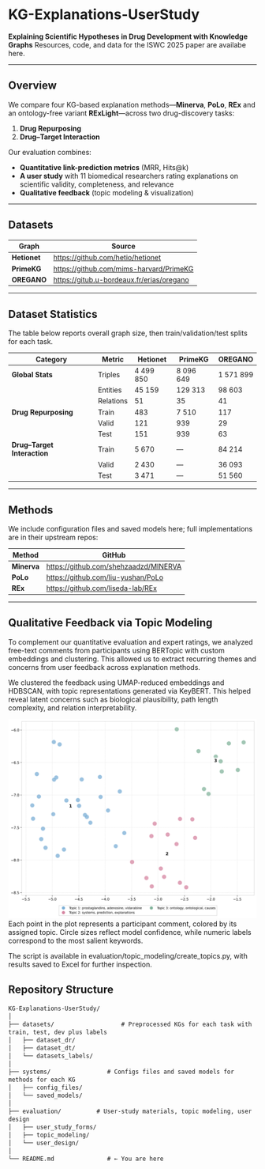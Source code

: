 # KG-Explanations-UserStudy

**Explaining Scientific Hypotheses in Drug Development with Knowledge Graphs**  Resources, code, and data for the ISWC 2025 paper are availabe here.

---

##  Overview

We compare four KG-based explanation methods—**Minerva**, **PoLo**, **REx** and an ontology-free variant **RExLight**—across two drug-discovery tasks:

1. **Drug Repurposing**  
2. **Drug–Target Interaction**

Our evaluation combines:

- **Quantitative link-prediction metrics** (MRR, Hits@k)  
- **A user study** with 11 biomedical researchers rating explanations on scientific validity, completeness, and relevance  
- **Qualitative feedback** (topic modeling & visualization)

---

##  Datasets

| Graph    | Source                                                         |
| -------- | -------------------------------------------------------------- |
| **Hetionet**  | https://github.com/hetio/hetionet                           |
| **PrimeKG**   | https://github.com/mims-harvard/PrimeKG                     |
| **OREGANO**   | https://gitub.u-bordeaux.fr/erias/oregano                   |

---

##  Dataset Statistics

The table below reports overall graph size, then train/validation/test splits for each task.

| Category                    | Metric   | Hetionet  | PrimeKG   | OREGANO   |
| --------------------------- | -------- | --------- | --------- | --------- |
| **Global Stats**            | Triples  | 4 499 850 | 8 096 649 | 1 571 899 |
|                             | Entities |  45 159   | 129 313   |  98 603   |
|                             | Relations|    51     |    35     |    41     |
| **Drug Repurposing**        | Train    |    483    |  7 510    |    117    |
|                             | Valid    |    121    |    939    |     29    |
|                             | Test     |    151    |    939    |     63    |
| **Drug–Target Interaction** | Train    |  5 670    |    —      |  84 214   |
|                             | Valid    |  2 430    |    —      |  36 093   |
|                             | Test     |  3 471    |    —      |  51 560   |

---

##  Methods

We include configuration files and saved models here; full implementations are in their upstream repos:

| Method     | GitHub                                          |
| ---------- | ----------------------------------------------- |
| **Minerva**  | https://github.com/shehzaadzd/MINERVA           |
| **PoLo**     | https://github.com/liu-yushan/PoLo               |
| **REx**      | https://github.com/liseda-lab/REx                |


---

## Qualitative Feedback via Topic Modeling
To complement our quantitative evaluation and expert ratings, we analyzed free-text comments from participants using BERTopic with custom embeddings and clustering. This allowed us to extract recurring themes and concerns from user feedback across explanation methods.

We clustered the feedback using UMAP-reduced embeddings and HDBSCAN, with topic representations generated via KeyBERT. This helped reveal latent concerns such as biological plausibility, path length complexity, and relation interpretability.

<div align="center"> <img src="evaluation/topic_modeling/umap_visualization.png" alt="Topic Modeling UMAP" width="600"/> </div>
Each point in the plot represents a participant comment, colored by its assigned topic. Circle sizes reflect model confidence, while numeric labels correspond to the most salient keywords.

The script is available in evaluation/topic_modeling/create_topics.py, with results saved to Excel for further inspection.



## Repository Structure

```text
KG-Explanations-UserStudy/
│
├── datasets/                   # Preprocessed KGs for each task with train, test, dev plus labels 
│   ├── dataset_dr/
│   ├── dataset_dt/
│   └── datasets_labels/
│
├── systems/                # Configs files and saved models for methods for each KG
│   ├── config_files/
│   └── saved_models/
│
├── evaluation/          # User-study materials, topic modeling, user design
│   ├── user_study_forms/
│   ├── topic_modeling/
│   └── user_design/
│
└── README.md               # ← You are here

```






